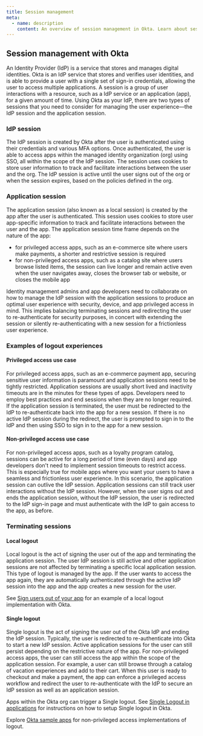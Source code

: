 ```yaml
---
title: Session management
meta:
  - name: description
    content: An overview of session management in Okta. Learn about sessions in Okta and what kind of session logout to implement.
---
```


## Session management with Okta

An Identity Provider (IdP) is a service that stores and manages digital identities. Okta is an IdP service that stores and verifies user identities, and is able to provide a user with a single set of sign-in credentials, allowing the user to access multiple applications. A session is a group of user interactions with a resource, such as a IdP service or an application (app), for a given amount of time. Using Okta as your IdP, there are two types of sessions that you need to consider for managing the user experience&mdash;the IdP session and the application session.

### IdP session

The IdP session is created by Okta after the user is authenticated using their credentials and various MFA options. Once authenticated, the user is able to access apps within the managed identity organization (org) using SSO, all within the scope of the IdP session. The session uses cookies to store user information to track and facilitate interactions between the user and the org. The IdP session is active until the user signs out of the org or when the session expires, based on the policies defined in the org.

### Application session

The application session (also known as a local session) is created by the app after the user is authenticated. This session uses cookies to store user app-specific information to track and facilitate interactions between the user and the app. The application session time frame depends on the nature of the app:
* for privileged access apps, such as an e-commerce site where users make payments, a shorter and restrictive session is required
* for non-privileged access apps, such as a catalog site where users browse listed items, the session can live longer and remain active even when the user navigates away, closes the browser tab or website, or closes the mobile app

Identity management admins and app developers need to collaborate on how to manage the IdP session with the application sessions to produce an optimal user experience with security, device, and app privileged access in mind. This implies balancing terminating sessions and redirecting the user to re-authenticate for security purposes, in concert with extending the session or silently re-authenticating with a new session for a frictionless user experience.

### Examples of logout experiences

#### Privileged access use case

For privileged access apps, such as an e-commerce payment app, securing sensitive user information is paramount and application sessions need to be tightly restricted. Application sessions are usually short lived and inactivity timeouts are in the minutes for these types of apps. Developers need to employ best practices and end sessions when they are no longer required. If the application session is terminated, the user must be redirected to the IdP to re-authenticate back into the app for a new session. If there is no active IdP session during the redirect, the user is prompted to sign in to the IdP and then using SSO to sign in to the app for a new session.

#### Non-privileged access use case

For non-privileged access apps, such as a loyalty program catalog, sessions can be active for a long period of time (even days) and app developers don't need to implement session timeouts to restrict access. This is especially true for mobile apps where you want your users to have a seamless and frictionless user experience. In this scenario, the application session can outlive the IdP session. Application sessions can still track user interactions without the IdP session. However, when the user signs out and ends the application session, without the IdP session, the user is redirected to the IdP sign-in page and must authenticate with the IdP to gain access to the app, as before.

### Terminating sessions

#### Local logout

Local logout is the act of signing the user out of the app and terminating the application session. The user IdP session is still active and other application sessions are not affected by terminating a specific local application session. This type of logout is managed by the app. If the user wants to access the app again, they are automatically authenticated through the active IdP session into the app and the app creates a new session for the user.

See [Sign users out of your app](/docs/guides/sign-users-out/-/sign-out-of-your-app/) for an example of a local logout implementation with Okta.

#### Single logout

Single logout is the act of signing the user out of the Okta IdP and ending the IdP session. Typically, the user is redirected to re-authenticate into Okta to start a new IdP session. Active application sessions for the user can still persist depending on the restrictive nature of the app. For non-privileged access apps, the user can still access the app within the scope of the application session. For example, a user can still browse through a catalog of vacation experiences and add to their cart. When this user is ready to checkout and make a payment, the app can enforce a privileged access workflow and redirect the user to re-authenticate with the IdP to secure an IdP session as well as an application session.

Apps within the Okta org can trigger a Single logout. See [Single Logout in applications](https://help.okta.com/en/prod/Content/Topics/Apps/Apps_Single_Logout.htm) for instructions on how to setup Single logout in Okta.

<!--Refer to [https://docs.google.com/document/d/1BzWqBlR5s-n9Y5ieoBzuOBybqI7fecnxkXxO_Qp5k-c/edit#heading=h.9uxt38ijqwh] for logout implementations with the Okta Identity Engine.-->

Explore [Okta sample apps](/docs/guides/quickstart/cli/register-app/#start-from-a-sample-app) for non-privileged access implementations of logout.
